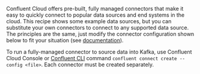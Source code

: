Confluent Cloud offers pre-built, fully managed connectors that make it easy to quickly connect to popular data sources and end systems in the cloud.
This recipe shows some example data sources, but you can substitute your own connectors to connect to any supported data source.
The principles are the same, just modify the connector configuration shown below to fit your situation (see [documentation](https://docs.confluent.io/cloud/current/connectors/index.html)).

To run a fully-managed connector to source data into Kafka, use Confluent Cloud Console or [Confluent CLI](https://docs.confluent.io/confluent-cli/current/overview.html) command `confluent connect create --config <file>`. Each connector must be created separately.
